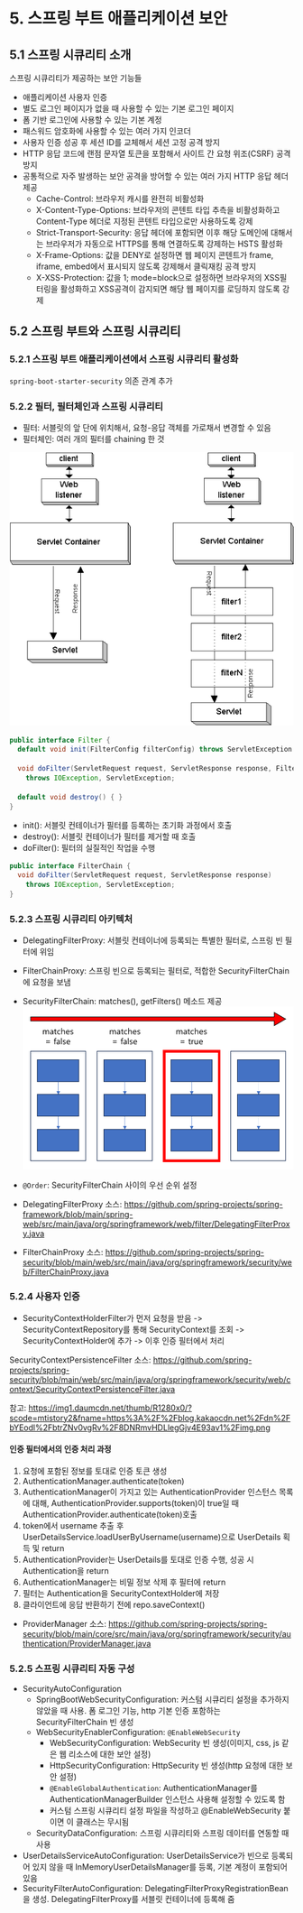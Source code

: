 # 5. 스프링 부트 애플리케이션 보안

## 5.1 스프링 시큐리티 소개
스프링 시큐리티가 제공하는 보안 기능들
- 애플리케이션 사용자 인증
- 별도 로그인 페이지가 없을 때 사용할 수 있는 기본 로그인 페이지
- 폼 기반 로그인에 사용할 수 있는 기본 계정
- 패스워드 암호화에 사용할 수 있는 여러 가지 인코더
- 사용자 인증 성공 후 세션 ID를 교체해서 세션 고정 공격 방지
- HTTP 응답 코드에 랜점 문자열 토큰을 포함해서 사이트 간 요청 위조(CSRF) 공격 방지
- 공통적으로 자주 발생하는 보안 공격을 방어할 수 있는 여러 가지 HTTP 응답 헤더 제공
    - Cache-Control: 브라우저 캐시를 완전히 비활성화
    - X-Content-Type-Options: 브라우저의 콘텐트 타입 추측을 비활성화하고 Content-Type 헤더로 지정된 콘텐트 타입으로만 사용하도록 강제
    - Strict-Transport-Security: 응답 헤더에 포함되면 이후 해당 도메인에 대해서는 브라우저가 자동으로 HTTPS를 통해 연결하도록 강제하는 HSTS 활성화
    - X-Frame-Options: 값을 DENY로 설정하면 웹 페이지 콘텐트가 frame, iframe, embed에서 표시되지 않도록 강제해서 클릭재킹 공격 방지
    - X-XSS-Protection: 값을 1; mode=block으로 설정하면 브라우저의 XSS필터링을 활성화하고 XSS공격이 감지되면 해당 웹 페이지를 로딩하지 않도록 강제

## 5.2 스프링 부트와 스프링 시큐리티

### 5.2.1 스프링 부트 애플리케이션에서 스프링 시큐리티 활성화
`spring-boot-starter-security` 의존 관계 추가

### 5.2.2 필터, 필터체인과 스프링 시큐리티
- 필터: 서블릿의 앞 단에 위치해서, 요청-응답 객체를 가로채서 변경할 수 있음
- 필터체인: 여러 개의 필터를 chaining 한 것

![img_1.png](img_1.png)

```java
public interface Filter {
  default void init(FilterConfig filterConfig) throws ServletException { }
  
  void doFilter(ServletRequest request, ServletResponse response, FilterChain chain)
    throws IOException, ServletException;
  
  default void destroy() { }
}
```
- init(): 서블릿 컨테이너가 필터를 등록하는 초기화 과정에서 호출
- destroy(): 서블릿 컨테이너가 필터를 제거할 때 호출
- doFilter(): 필터의 실질적인 작업을 수행
```java
public interface FilterChain {
  void doFilter(ServletRequest request, ServletResponse response)
    throws IOException, ServletException;
}
```

### 5.2.3 스프링 시큐리티 아키텍처
- DelegatingFilterProxy: 서블릿 컨테이너에 등록되는 특별한 필터로, 스프링 빈 필터에 위임
- FilterChainProxy: 스프링 빈으로 등록되는 필터로, 적합한 SecurityFilterChain에 요청을 보냄
- SecurityFilterChain: matches(), getFilters() 메소드 제공
![img_4.png](img_4.png)
- `@Order`: SecurityFilterChain 사이의 우선 순위 설정

- DelegatingFilterProxy 소스: https://github.com/spring-projects/spring-framework/blob/main/spring-web/src/main/java/org/springframework/web/filter/DelegatingFilterProxy.java
- FilterChainProxy 소스: https://github.com/spring-projects/spring-security/blob/main/web/src/main/java/org/springframework/security/web/FilterChainProxy.java

### 5.2.4 사용자 인증
- SecurityContextHolderFilter가 먼저 요청을 받음
-> SecurityContextRepository를 통해 SecurityContext를 조회
-> SecurityContextHolder에 추가 -> 이후 인증 필터에서 처리

SecurityContextPersistenceFilter 소스: https://github.com/spring-projects/spring-security/blob/main/web/src/main/java/org/springframework/security/web/context/SecurityContextPersistenceFilter.java

참고: https://img1.daumcdn.net/thumb/R1280x0/?scode=mtistory2&fname=https%3A%2F%2Fblog.kakaocdn.net%2Fdn%2FbYEodl%2FbtrZNv0vgRv%2F8DNRmvHDLlegGjv4E93av1%2Fimg.png


#### 인증 필터에서의 인증 처리 과정
1. 요청에 포함된 정보를 토대로 인증 토큰 생성
2. AuthenticationManager.authenticate(token)
3. AuthenticationManager이 가지고 있는 AuthenticationProvider 인스턴스 목록에 대해, AuthenticationProvider.supports(token)이 true일 때 AuthenticationProvider.authenticate(token)호출
4. token에서 username 추출 후 UserDetailsService.loadUserByUsername(username)으로 UserDetails 획득 및 return
5. AuthenticationProvider는 UserDetails를 토대로 인증 수행, 성공 시 Authentication을 return
6. AuthenticationManager는 비밀 정보 삭제 후 필터에 return
7. 필터는 Authentication을 SecurityContextHolder에 저장
8. 클라이언트에 응답 반환하기 전에 repo.saveContext()

- ProviderManager 소스: https://github.com/spring-projects/spring-security/blob/main/core/src/main/java/org/springframework/security/authentication/ProviderManager.java

### 5.2.5 스프링 시큐리티 자동 구성
- SecurityAutoConfiguration
  - SpringBootWebSecurityConfiguration: 커스텀 시큐리티 설정을 추가하지 않았을 때 사용. 폼 로그인 기능, http 기본 인증 포함하는 SecurityFilterChain 빈 생성
  - WebSecurityEnablerConfiguration: `@EnableWebSecurity`
      - WebSecurityConfiguration: WebSecurity 빈 생성(이미지, css, js 같은 웹 리소스에 대한 보안 설정)
      - HttpSecurityConfiguration: HttpSecurity 빈 생성(http 요청에 대한 보안 설정)
      - `@EnableGlobalAuthentication`: AuthenticationManager를 AuthenticationManagerBuilder 인스턴스 사용해 설정할 수 있도록 함
      - 커스텀 스프링 시큐리티 설정 파일을 작성하고 @EnableWebSecurity 붙이면 이 클래스는 무시됨
  - SecurityDataConfiguration: 스프링 시큐리티와 스프링 데이터를 연동할 때 사용
- UserDetailsServiceAutoConfiguration: UserDetailsService가 빈으로 등록되어 있지 않을 때 InMemoryUserDetailsManager를 등록, 기본 계정이 포함되어 있음
- SecurityFilterAutoConfiguration: DelegatingFilterProxyRegistrationBean을 생성. DelegatingFilterProxy를 서블릿 컨테이너에 등록해 줌

